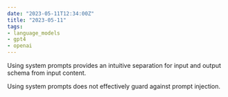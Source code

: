 ```yaml
---
date: "2023-05-11T12:34:00Z"
title: "2023-05-11"
tags:
- language_models
- gpt4
- openai
---
```


Using system prompts provides an intuitive separation for input and output schema from input content.

Using system prompts does not effectively guard against prompt injection.

